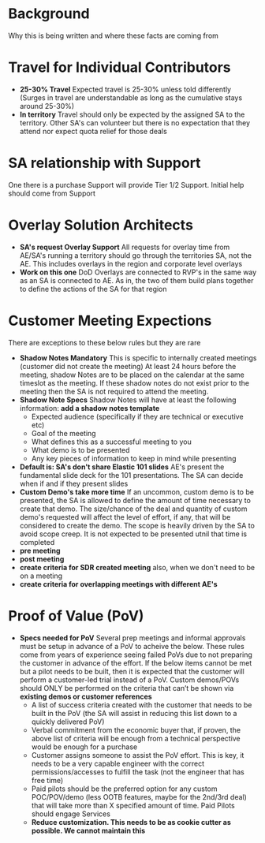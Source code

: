 # Background
Why this is being written and where these facts are coming from


#  Travel for Individual Contributors
 * **25-30% Travel** Expected travel is 25-30% unless told differently (Surges in travel are understandable as long as the cumulative stays around 25-30%)
 * **In territory** Travel should only be expected by the assigned SA to the territory. Other SA's can volunteer but there is no expectation that they attend nor expect quota relief for those deals

# SA relationship with Support
One there is a purchase Support will provide Tier 1/2 Support. Initial help should come from Support

# Overlay Solution Architects
 * **SA's request Overlay Support** All requests for overlay time from AE/SA's running a territory should go through the territories SA, not the AE. This includes overlays in the region and corporate level overlays
 * **Work on this one** DoD Overlays are connected to RVP's in the same way as an SA is connected to AE. As in, the two of them build plans together to define the actions of the SA for that region

# Customer Meeting Expections
There are exceptions to these below rules but they are rare
 * **Shadow Notes Mandatory** This is specific to internally created meetings (customer did not create the meeting) At least 24 hours before the meeting, shadow Notes are to be placed on the calendar at the same timeslot as the meeting. If these shadow notes do not exist prior to the meeting then the SA is not required to attend the meeting. 
 * **Shadow Note Specs** Shadow Notes will have at least the following information:
    **add a shadow notes template**
    - Expected audience (specifically if they are technical or executive etc)
    - Goal of the meeting
    - What defines this as a successful meeting to you
    - What demo is to be presented
    - Any key pieces of information to keep in mind while presenting
 * **Default is: SA's don't share Elastic 101 slides** AE's present the fundamental slide deck for the 101 presentations. The SA can decide when if and if they present slides
 * **Custom Demo's take more time** If an uncommon, custom demo is to be presented, the SA is allowed to define the amount of time necessary to create that demo. The size/chance of the deal and quantity of custom demo's requested will affect the level of effort, if any, that will be considered to create the demo. The scope is heavily driven by the SA to avoid scope creep. It is not expected to be presented utnil that time is completed
 * **pre meeting**
 * **post meeting**
 * **create criteria for SDR created meeting** also, when we don't need to be on a meeting
 * **create criteria for overlapping meetings with different AE's**

# Proof of Value (PoV)
 * **Specs needed for PoV** Several prep meetings and informal approvals must be setup in advance of a PoV to acheive the below. These rules come from years of experience seeing failed PoVs due to not preparing the customer in advance of the effort. If the below items cannot be met but a pilot needs to be built, then it is expected that the customer will perform a customer-led trial instead of a PoV. Custom demos/POVs should ONLY be performed on the criteria that can’t be shown via **existing demos or customer references**
    - A list of success criteria created with the customer that needs to be built in the PoV (the SA will assist in reducing this list down to a quickly delivered PoV)
    - Verbal commitment from the economic buyer that, if proven, the above list of criteria will be enough from a technical perspective would be enough for a purchase
    - Customer assigns someone to assist the PoV effort. This is key, it needs to be a very capable engineer with the correct permissions/accesses to fulfill the task (not the engineer that has free time)
    - Paid pilots should be the preferred option for any custom POC/POV/demo (less OOTB features, maybe for the 2nd/3rd deal) that will take more than X specified amount of time. Paid Pilots should engage Services
    - **Reduce customization. This needs to be as cookie cutter as possible. We cannot maintain this**
